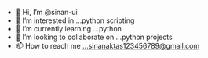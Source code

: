 - 👋 Hi, I’m @sinan-ui
- 👀 I’m interested in ...python scripting
- 🌱 I’m currently learning ...python
- 💞️ I’m looking to collaborate on ...python projects
- 📫 How to reach me ...sinanaktas123456789@gmail.com

<!---
sinan-ui/sinan-ui is a ✨ special ✨ repository because its `README.md` (this file) appears on your GitHub profile.
You can click the Preview link to take a look at your changes.
--->
